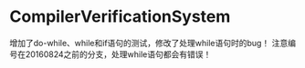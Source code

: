 # CompilerVerificationSystem

增加了do-while、while和if语句的测试，修改了处理while语句时的bug！
注意编号在20160824之前的分支，处理while语句都会有错误！
